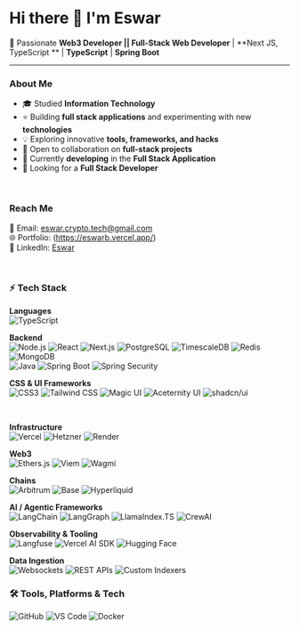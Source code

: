 # Hi there 👋 I'm Eswar
🌟 Passionate **Web3 Developer ||  Full-Stack Web Developer** | **Next JS, TypeScript ** | **TypeScript** | **Spring Boot**  

---

###  About Me  
- 🎓 Studied **Information Technology**  
- ⭐ Building **full stack applications** and experimenting with new **technologies**  
- 💡 Exploring innovative **tools, frameworks, and hacks**  
- 🤝 Open to collaboration on **full-stack projects**  
- 📖 Currently **developing** in the **Full Stack Application**  
- 🎯 Looking for a **Full Stack Developer**  

<br>

###  Reach Me  
📩 Email: [eswar.crypto.tech@gmail.com](mailto:eswar.crypto.tech@gmail.com)  
🌐 Portfolio: (https://eswarb.vercel.app/)  
💼 LinkedIn: [Eswar](https://www.linkedin.com/in/eswar-me/)  

<br>

### ⚡ Tech Stack  

**Languages**    
![TypeScript](https://img.shields.io/badge/-TypeScript-3178C6?style=flat&logo=typescript&logoColor=white)  

**Backend**    
![Node.js](https://img.shields.io/badge/-Node.js-339933?style=flat&logo=node.js&logoColor=white)
![React](https://img.shields.io/badge/-React-61DAFB?style=flat&logo=react&logoColor=black)
![Next.js](https://img.shields.io/badge/-Next.js-000000?style=flat&logo=next.js&logoColor=white)
![PostgreSQL](https://img.shields.io/badge/-PostgreSQL-4169E1?style=flat&logo=postgresql&logoColor=white)
![TimescaleDB](https://img.shields.io/badge/-TimescaleDB-FDB515?style=flat&logo=timescale&logoColor=black)
![Redis](https://img.shields.io/badge/-Redis-DC382D?style=flat&logo=redis&logoColor=white)
![MongoDB](https://img.shields.io/badge/-MongoDB-47A248?style=flat&logo=mongodb&logoColor=white)  
![Java](https://img.shields.io/badge/-Java-007396?style=flat&logo=java&logoColor=white)
![Spring Boot](https://img.shields.io/badge/-Spring%20Boot-6DB33F?style=flat&logo=spring-boot&logoColor=white)
![Spring Security](https://img.shields.io/badge/-Spring%20Security-6DB33F?style=flat&logo=spring-security&logoColor=white)

**CSS & UI Frameworks**    
![CSS3](https://img.shields.io/badge/-CSS3-1572B6?style=flat&logo=css3&logoColor=white)
![Tailwind CSS](https://img.shields.io/badge/-Tailwind%20CSS-38B2AC?style=flat&logo=tailwind-css&logoColor=white)
![Magic UI](https://img.shields.io/badge/-Magic%20UI-9333EA?style=flat&logo=sparkles&logoColor=white)
![Aceternity UI](https://img.shields.io/badge/-Aceternity%20UI-0EA5E9?style=flat&logo=react&logoColor=white)
![shadcn/ui](https://img.shields.io/badge/-shadcn%2Fui-000000?style=flat&logo=radix-ui&logoColor=white)  

<br>


**Infrastructure**  
![Vercel](https://img.shields.io/badge/-Vercel-000000?style=flat&logo=vercel&logoColor=white)
![Hetzner](https://img.shields.io/badge/-Hetzner-D50C2D?style=flat&logo=hetzner&logoColor=white)
![Render](https://img.shields.io/badge/-Render-46E3B7?style=flat&logo=render&logoColor=black)  

**Web3**  
![Ethers.js](https://img.shields.io/badge/-Ethers.js-2536EB?style=flat&logo=ethereum&logoColor=white)
![Viem](https://img.shields.io/badge/-Viem-121212?style=flat&logo=viem&logoColor=white)
![Wagmi](https://img.shields.io/badge/-Wagmi-17C3B2?style=flat&logo=react&logoColor=white)  

**Chains**  
![Arbitrum](https://img.shields.io/badge/-Arbitrum-2D374B?style=flat&logo=arbitrum&logoColor=white)
![Base](https://img.shields.io/badge/-Base-0052FF?style=flat&logo=coinbase&logoColor=white)
![Hyperliquid](https://img.shields.io/badge/-Hyperliquid-FF4F64?style=flat&logo=protocols&logoColor=white)  

**AI / Agentic Frameworks**  
![LangChain](https://img.shields.io/badge/-LangChain-1C3C3C?style=flat&logo=chainlink&logoColor=white)
![LangGraph](https://img.shields.io/badge/-LangGraph-8B5CF6?style=flat&logo=graphql&logoColor=white)
![LlamaIndex.TS](https://img.shields.io/badge/-LlamaIndex.TS-FFDD00?style=flat&logo=llama&logoColor=black)
![CrewAI](https://img.shields.io/badge/-CrewAI-0A0A0A?style=flat&logo=ai&logoColor=white)  

**Observability & Tooling**  
![Langfuse](https://img.shields.io/badge/-Langfuse-FF6B6B?style=flat&logo=datadog&logoColor=white)
![Vercel AI SDK](https://img.shields.io/badge/-Vercel%20AI%20SDK-000000?style=flat&logo=vercel&logoColor=white)
![Hugging Face](https://img.shields.io/badge/-Hugging%20Face-FCC624?style=flat&logo=huggingface&logoColor=black)  

**Data Ingestion**  
![Websockets](https://img.shields.io/badge/-WebSockets-010101?style=flat&logo=socket.io&logoColor=white)
![REST APIs](https://img.shields.io/badge/-REST%20APIs-25D366?style=flat&logo=api&logoColor=white)
![Custom Indexers](https://img.shields.io/badge/-Custom%20Indexers-FF8800?style=flat&logo=elastic&logoColor=white)  

### 🛠️ Tools, Platforms & Tech  

![GitHub](https://img.shields.io/badge/-GitHub-181717?style=flat&logo=github&logoColor=white)
![VS Code](https://img.shields.io/badge/-VS%20Code-007ACC?style=flat&logo=visual-studio-code&logoColor=white)
![Docker](https://img.shields.io/badge/-Docker-2496ED?style=flat&logo=docker&logoColor=white)  

<br>
